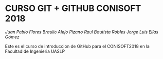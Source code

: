 # CURSO GIT + GITHUB CONISOFT 2018
*Juan Pablo Flores*
*Braulio Alejo Pizano*
*Raul Bautista Robles*
*Jorge Luis Elías Gómez*

Este es el curso de introduccion de GitHub para el CONISOFT2018 en la Facultad de Ingenieria UASLP
